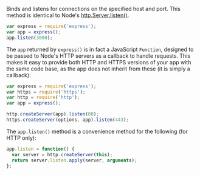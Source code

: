 Binds and listens for connections on the specified host and port.
This method is identical to Node's [http.Server.listen()](http://nodejs.org/api/http.html#http_server_listen_port_hostname_backlog_callback)</a>.

```js
var express = require('express');
var app = express();
app.listen(3000);
```

The `app` returned by `express()` is in fact a JavaScript
`Function`, designed to be passed to Node's HTTP servers as a callback
to handle requests. This makes it easy to provide both HTTP and HTTPS versions of
your app with the same code base, as the app does not inherit from these
(it is simply a callback):

```js
var express = require('express');
var https = require('https');
var http = require('http');
var app = express();

http.createServer(app).listen(80);
https.createServer(options, app).listen(443);
```

The `app.listen()` method is a convenience method for the following (for HTTP only):

```js
app.listen = function() {
  var server = http.createServer(this);
  return server.listen.apply(server, arguments);
};
```
